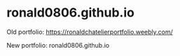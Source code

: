 # ronald0806.github.io

Old portfolio: https://ronaldchatelierportfolio.weebly.com/

New portfolio: ronald0806.github.io
